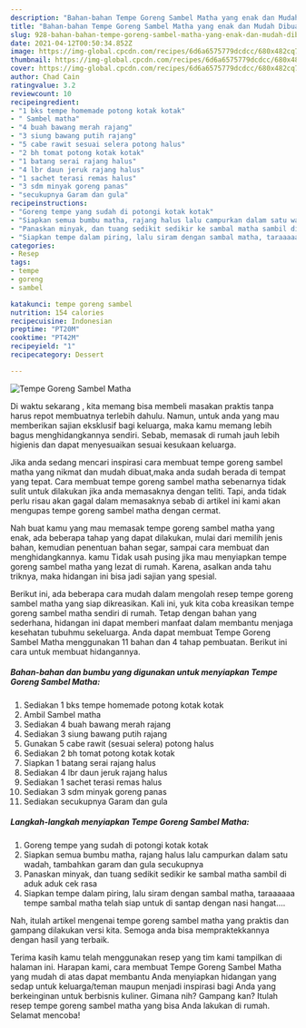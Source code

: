 ```yaml
---
description: "Bahan-bahan Tempe Goreng Sambel Matha yang enak dan Mudah Dibuat"
title: "Bahan-bahan Tempe Goreng Sambel Matha yang enak dan Mudah Dibuat"
slug: 928-bahan-bahan-tempe-goreng-sambel-matha-yang-enak-dan-mudah-dibuat
date: 2021-04-12T00:50:34.852Z
image: https://img-global.cpcdn.com/recipes/6d6a6575779dcdcc/680x482cq70/tempe-goreng-sambel-matha-foto-resep-utama.jpg
thumbnail: https://img-global.cpcdn.com/recipes/6d6a6575779dcdcc/680x482cq70/tempe-goreng-sambel-matha-foto-resep-utama.jpg
cover: https://img-global.cpcdn.com/recipes/6d6a6575779dcdcc/680x482cq70/tempe-goreng-sambel-matha-foto-resep-utama.jpg
author: Chad Cain
ratingvalue: 3.2
reviewcount: 10
recipeingredient:
- "1 bks tempe homemade potong kotak kotak"
- " Sambel matha"
- "4 buah bawang merah rajang"
- "3 siung bawang putih rajang"
- "5 cabe rawit sesuai selera potong halus"
- "2 bh tomat potong kotak kotak"
- "1 batang serai rajang halus"
- "4 lbr daun jeruk rajang halus"
- "1 sachet terasi remas halus"
- "3 sdm minyak goreng panas"
- "secukupnya Garam dan gula"
recipeinstructions:
- "Goreng tempe yang sudah di potongi kotak kotak"
- "Siapkan semua bumbu matha, rajang halus lalu campurkan dalam satu wadah, tambahkan garam dan gula secukupnya"
- "Panaskan minyak, dan tuang sedikit sedikir ke sambal matha sambil di aduk aduk cek rasa"
- "Siapkan tempe dalam piring, lalu siram dengan sambal matha, taraaaaaa tempe sambal matha telah siap untuk di santap dengan nasi hangat...."
categories:
- Resep
tags:
- tempe
- goreng
- sambel

katakunci: tempe goreng sambel 
nutrition: 154 calories
recipecuisine: Indonesian
preptime: "PT20M"
cooktime: "PT42M"
recipeyield: "1"
recipecategory: Dessert

---
```



![Tempe Goreng Sambel Matha](https://img-global.cpcdn.com/recipes/6d6a6575779dcdcc/680x482cq70/tempe-goreng-sambel-matha-foto-resep-utama.jpg)

Di waktu  sekarang , kita memang bisa membeli masakan praktis tanpa harus repot membuatnya terlebih dahulu. Namun, untuk anda yang mau memberikan sajian eksklusif bagi keluarga, maka kamu memang lebih bagus menghidangkannya sendiri. Sebab, memasak di rumah jauh lebih higienis dan dapat menyesuaikan sesuai kesukaan keluarga.

Jika anda sedang mencari inspirasi cara membuat tempe goreng sambel matha yang nikmat dan mudah dibuat,maka anda sudah berada di tempat yang tepat. Cara membuat tempe goreng sambel matha  sebenarnya tidak sulit untuk dilakukan jika anda memasaknya dengan teliti. Tapi, anda tidak perlu risau akan gagal dalam memasaknya 
sebab di artikel ini kami akan mengupas tempe goreng sambel matha dengan cermat.  



Nah buat kamu yang mau memasak tempe goreng sambel matha yang enak, ada beberapa tahap yang dapat dilakukan, mulai dari memilih jenis bahan, kemudian penentuan bahan segar, sampai cara membuat dan menghidangkannya. kamu Tidak usah pusing jika mau menyiapkan tempe goreng sambel matha yang lezat di rumah. Karena, asalkan anda  tahu triknya, maka hidangan ini bisa jadi sajian yang spesial.

Berikut ini, ada beberapa cara mudah dalam mengolah resep tempe goreng sambel matha yang siap dikreasikan. Kali ini, yuk kita coba kreasikan tempe goreng sambel matha sendiri di rumah. Tetap dengan bahan yang sederhana, hidangan ini dapat memberi manfaat dalam membantu menjaga kesehatan tubuhmu sekeluarga. Anda dapat membuat Tempe Goreng Sambel Matha menggunakan 11 bahan dan 4 tahap pembuatan. Berikut ini cara untuk membuat hidangannya.

<!--inarticleads1-->

##### Bahan-bahan dan bumbu yang digunakan untuk menyiapkan Tempe Goreng Sambel Matha:

1. Sediakan 1 bks tempe homemade potong kotak kotak
1. Ambil  Sambel matha
1. Sediakan 4 buah bawang merah rajang
1. Sediakan 3 siung bawang putih rajang
1. Gunakan 5 cabe rawit (sesuai selera) potong halus
1. Sediakan 2 bh tomat potong kotak kotak
1. Siapkan 1 batang serai rajang halus
1. Sediakan 4 lbr daun jeruk rajang halus
1. Sediakan 1 sachet terasi remas halus
1. Sediakan 3 sdm minyak goreng panas
1. Sediakan secukupnya Garam dan gula




<!--inarticleads2-->

##### Langkah-langkah menyiapkan Tempe Goreng Sambel Matha:

1. Goreng tempe yang sudah di potongi kotak kotak
1. Siapkan semua bumbu matha, rajang halus lalu campurkan dalam satu wadah, tambahkan garam dan gula secukupnya
1. Panaskan minyak, dan tuang sedikit sedikir ke sambal matha sambil di aduk aduk cek rasa
1. Siapkan tempe dalam piring, lalu siram dengan sambal matha, taraaaaaa tempe sambal matha telah siap untuk di santap dengan nasi hangat....




Nah, itulah artikel mengenai  tempe goreng sambel matha  yang praktis dan gampang dilakukan versi kita. Semoga anda bisa mempraktekkannya dengan hasil yang terbaik. 

Terima kasih kamu telah menggunakan resep yang tim kami tampilkan di halaman ini. Harapan kami, cara membuat  Tempe Goreng Sambel Matha yang mudah di atas dapat membantu Anda menyiapkan hidangan yang sedap untuk keluarga/teman maupun menjadi inspirasi bagi Anda yang berkeinginan untuk berbisnis kuliner. Gimana nih? Gampang kan? Itulah resep tempe goreng sambel matha yang bisa Anda lakukan di rumah. Selamat mencoba!

